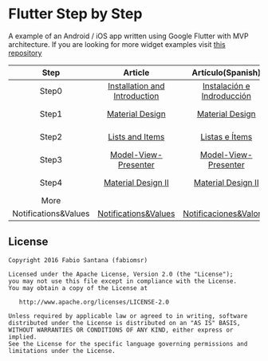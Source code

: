 # Flutter Step by Step

A example of an Android / iOS app written using Google Flutter with MVP architecture.
If you are looking for more widget examples visit [this repository][SimpleExamples]

|  Step |                Article               |         Artículo(Spanish)         |              Preview              |
|:-----:|:------------------------------------:|:---------------------------------:|:---------------------------------:|
| Step0 | [Installation and Introduction][en0] | [Instalación e Indroducción][es0] |  ![Step0 Preview][Step0 Preview]  |
| Step1 | [Material Design][en1]               | [Material Design][es1]            |  ![Step1 Preview][Step1 Preview]  |
| Step2 | [Lists and Items][en2]               | [Listas e Ítems][es2]             |  ![Step2 Preview][Step2 Preview]  |
| Step3 | [Model-View-Presenter][en3]          | [Model-View-Presenter][es3]       |  ![Step3 Preview][Step3 Preview]  |
| Step4 | [Material Design II][en4]            | [Material Design II][es4]         |  ![Step4 Preview][Step4 Preview]  |
| More |             |                |    |
| Notifications&Values |  [Notifications&Values][othEn1]          |    [Notificaciones&Valores][othEs1]            |    |


License
-------

    Copyright 2016 Fabio Santana (fabiomsr)

    Licensed under the Apache License, Version 2.0 (the "License");
    you may not use this file except in compliance with the License.
    You may obtain a copy of the License at

       http://www.apache.org/licenses/LICENSE-2.0

    Unless required by applicable law or agreed to in writing, software
    distributed under the License is distributed on an "AS IS" BASIS,
    WITHOUT WARRANTIES OR CONDITIONS OF ANY KIND, either express or implied.
    See the License for the specific language governing permissions and
    limitations under the License.


[en0]:https://medium.com/@develodroid/flutter-i-intro-and-install-a8bf6dfcc7c8#.lxynmgs8j
[en1]:https://medium.com/@develodroid/flutter-ii-material-design-f437e3e8e6a9#.sytqg6uu3
[en2]:https://medium.com/@develodroid/flutter-iii-lists-and-items-6bfa7348ab1b#.j5w2rk8iy
[en3]:https://medium.com/@develodroid/flutter-iv-mvp-architecture-e4a979d9f47e#.aexy0nmud
[en4]:https://medium.com/@develodroid/flutter-v-material-design-ii-flutter-1-0-3a5a52811707
[othEn1]:https://medium.com/flutter-community/flutter-notifications-bubble-up-and-values-go-down-c1a499d22d5f

[es0]:https://medium.com/@XensS/flutter-i-instalaci%C3%B3n-e-introducci%C3%B3n-878c155ab4a8#.1k7aqghea
[es1]:https://medium.com/@XensS/flutter-ii-material-design-ed2cb4d0422e#.alqke4o9a
[es2]:https://medium.com/@XensS/flutter-iii-listas-e-%C3%ADtems-818be6b9c226#.6u0y0t926
[es3]:https://medium.com/@XensS/flutter-iv-arquitectura-mvp-162a479aeb79#.8uci8775d
[es4]:https://medium.com/@XensS/flutter-v-material-design-ii-7b0196e7b42d#.248a7snwx
[othEs1]:https://medium.com/@XensS/en-flutter-las-notificaciones-suben-y-los-valores-bajan-f4aa9612f731

[Step0 Preview]:https://raw.githubusercontent.com/fabiomsr/Flutter-StepByStep/master/art/preview_step0.png
[Step1 Preview]:https://raw.githubusercontent.com/fabiomsr/Flutter-StepByStep/master/art/preview_step1.png
[Step2 Preview]:https://raw.githubusercontent.com/fabiomsr/Flutter-StepByStep/master/art/preview_step2.png
[Step3 Preview]:https://raw.githubusercontent.com/fabiomsr/Flutter-StepByStep/master/art/preview_step3.png
[Step4 Preview]:https://raw.githubusercontent.com/fabiomsr/Flutter-StepByStep/master/art/preview_step4.png
[Step5 Preview]:https://raw.githubusercontent.com/fabiomsr/Flutter-StepByStep/master/art/preview_step5.png

[SimpleExamples]:https://github.com/fabiomsr/flutter-widgets-examples
